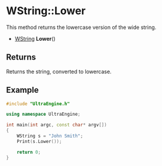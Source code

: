 # WString::Lower
This method returns the lowercase version of the wide string.

- [WString](WString.md) **Lower**()

## Returns
Returns the string, converted to lowercase.

## Example

```c++
#include "UltraEngine.h"

using namespace UltraEngine;

int main(int argc, const char* argv[])
{
    WString s = "John Smith";
    Print(s.Lower());

    return 0;
}
```
